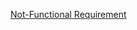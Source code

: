 [Not-Functional Requirement](https://docs.google.com/document/d/1RPBQbpaPm5bl0sHwlLYYrVVOreRgWgPN6R6mbvauTzU/edit?usp=sharing)
